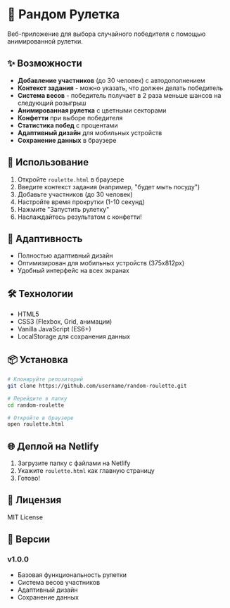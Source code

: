 # 🎯 Рандом Рулетка

Веб-приложение для выбора случайного победителя с помощью анимированной рулетки.

## ✨ Возможности

- **Добавление участников** (до 30 человек) с автодополнением
- **Контекст задания** - можно указать, что должен делать победитель
- **Система весов** - победитель получает в 2 раза меньше шансов на следующий розыгрыш
- **Анимированная рулетка** с цветными секторами
- **Конфетти** при выборе победителя
- **Статистика побед** с процентами
- **Адаптивный дизайн** для мобильных устройств
- **Сохранение данных** в браузере

## 🚀 Использование

1. Откройте `roulette.html` в браузере
2. Введите контекст задания (например, "будет мыть посуду")
3. Добавьте участников (до 30 человек)
4. Настройте время прокрутки (1-10 секунд)
5. Нажмите "Запустить рулетку"
6. Наслаждайтесь результатом с конфетти!

## 📱 Адаптивность

- Полностью адаптивный дизайн
- Оптимизирован для мобильных устройств (375x812px)
- Удобный интерфейс на всех экранах

## 🛠 Технологии

- HTML5
- CSS3 (Flexbox, Grid, анимации)
- Vanilla JavaScript (ES6+)
- LocalStorage для сохранения данных

## 📦 Установка

```bash
# Клонируйте репозиторий
git clone https://github.com/username/random-roulette.git

# Перейдите в папку
cd random-roulette

# Откройте в браузере
open roulette.html
```

## 🌐 Деплой на Netlify

1. Загрузите папку с файлами на Netlify
2. Укажите `roulette.html` как главную страницу
3. Готово!

## 📄 Лицензия

MIT License

## 🔄 Версии

### v1.0.0
- Базовая функциональность рулетки
- Система весов участников
- Адаптивный дизайн
- Сохранение данных